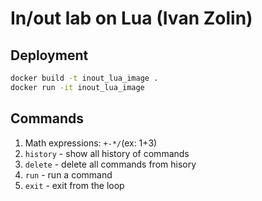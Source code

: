 # In/out lab on Lua (Ivan Zolin)

## Deployment

```bash
docker build -t inout_lua_image .
docker run -it inout_lua_image
```

## Commands

1. Math expressions: `+-*/`(ex: 1+3)
2. `history` - show all history of commands
3. `delete` - delete all commands from hisory
4. `run` - run a command
5. `exit` - exit from the loop
